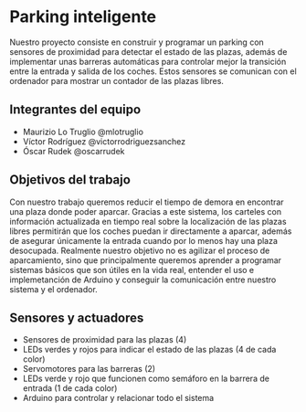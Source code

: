 # Parking inteligente

Nuestro proyecto consiste en construir y programar un parking con sensores de proximidad para detectar el estado de las plazas, además de implementar unas barreras automáticas para controlar mejor la transición entre la entrada y salida de los coches. Estos sensores se comunican con el ordenador para mostrar un contador de las plazas libres.

## Integrantes del equipo

* Maurizio Lo Truglio @mlotruglio
* Víctor Rodríguez @victorrodriguezsanchez
* Óscar Rudek @oscarrudek

## Objetivos del trabajo

Con nuestro trabajo queremos reducir el tiempo de demora en encontrar una plaza donde poder aparcar. Gracias a este sistema, los carteles con información actualizada en tiempo real sobre la localización de las plazas libres permitirán que los coches puedan ir directamente a aparcar, además de asegurar únicamente la entrada cuando por lo menos hay una plaza desocupada.
Realmente nuestro objetivo no es agilizar el proceso de aparcamiento, sino que principalmente queremos aprender a programar sistemas básicos que son útiles en la vida real, entender el uso e implemetanción de Arduino y conseguir la comunicación entre nuestro sistema y el ordenador.

## Sensores y actuadores

* Sensores de proximidad para las plazas (4)
* LEDs verdes y rojos para indicar el estado de las plazas (4 de cada color)
* Servomotores para las barreras (2)
* LEDs verde y rojo que funcionen como semáforo en la barrera de entrada (1 de cada color)
* Arduino para controlar y relacionar todo el sistema
